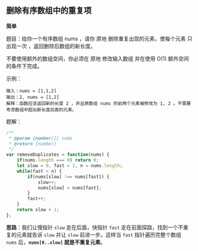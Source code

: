 ## 删除有序数组中的重复项

**简单**

题目：给你一个有序数组 nums ，请你 原地 删除重复出现的元素，使每个元素 只出现一次 ，返回删除后数组的新长度。

不要使用额外的数组空间，你必须在 原地 修改输入数组 并在使用 O(1) 额外空间的条件下完成。

示例：

```
输入：nums = [1,1,2]
输出：2, nums = [1,2]
解释：函数应该返回新的长度 2 ，并且原数组 nums 的前两个元素被修改为 1, 2 。不需要考虑数组中超出新长度后面的元素。
```

题解：

```javascript
/**
 * @param {number[]} nums
 * @return {number}
 */
var removeDuplicates = function(nums) {
    if(nums.length === 0) return 0;
    let slow = 0, fast = 1, n = nums.length;
    while(fast < n) {
        if(nums[slow] !== nums[fast]) {
            slow++;
            nums[slow] = nums[fast];
        }
        fast++;
    }
    return slow + 1;
};
```

**思路**：我们让慢指针 `slow` 走在后面，快指针 `fast` 走在前面探路，找到一个不重复的元素就告诉 `slow` 并让 `slow` 前进一步。这样当 `fast` 指针遍历完整个数组 `nums` 后，**`nums[0..slow]` 就是不重复元素**。

